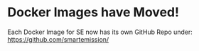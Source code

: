 # Docker Images have Moved!

Each Docker Image for SE now has its own GitHub Repo under:
https://github.com/smartemission/
